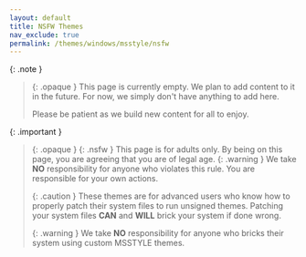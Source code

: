 ```yaml
---
layout: default
title: NSFW Themes
nav_exclude: true
permalink: /themes/windows/msstyle/nsfw
---
```


{: .note }
> {: .opaque }
> This page is currently empty. We plan to add content to it in the future. For now, we simply don't have anything to add here.
>
> Please be patient as we build new content for all to enjoy.

{: .important }
> {: .opaque }
> {: .nsfw }
> This page is for adults only. By being on this page, you are agreeing that you are of legal age.
> {: .warning }
> We take **NO** responsibility for anyone who violates this rule. You are responsible for your own actions.
>
> {: .caution }
> These themes are for advanced users who know how to properly patch their system files to run unsigned themes. 
> Patching your system files **CAN** and **WILL** brick your system if done wrong.
> 
> {: .warning }
> We take **NO** responsibility for anyone who bricks their system using custom MSSTYLE themes.